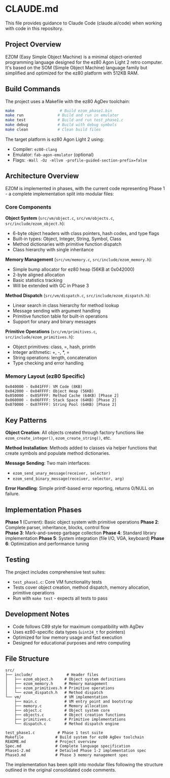 # CLAUDE.md

This file provides guidance to Claude Code (claude.ai/code) when working with code in this repository.

## Project Overview

EZOM (Easy Simple Object Machine) is a minimal object-oriented programming language designed for the ez80 Agon Light 2 retro computer. It's based on the SOM (Simple Object Machine) language family but simplified and optimized for the ez80 platform with 512KB RAM.

## Build Commands

The project uses a Makefile with the ez80 AgDev toolchain:

```bash
make                    # Build ezom_phase1.bin
make run               # Build and run in emulator  
make test              # Build and run test_phase1.c
make debug             # Build with debug symbols
make clean             # Clean build files
```

The target platform is ez80 Agon Light 2 using:
- Compiler: `ez80-clang`
- Emulator: `fab-agon-emulator` (optional)
- Flags: `-Wall -Oz -mllvm -profile-guided-section-prefix=false`

## Architecture Overview

EZOM is implemented in phases, with the current code representing Phase 1 - a complete implementation split into modular files:

### Core Components

**Object System** (`src/vm/object.c`, `src/vm/objects.c`, `src/include/ezom_object.h`):
- 6-byte object headers with class pointers, hash codes, and type flags
- Built-in types: Object, Integer, String, Symbol, Class
- Method dictionaries with primitive function dispatch
- Class hierarchy with single inheritance

**Memory Management** (`src/vm/memory.c`, `src/include/ezom_memory.h`):
- Simple bump allocator for ez80 heap (56KB at 0x042000)
- 2-byte aligned allocation 
- Basic statistics tracking
- Will be extended with GC in Phase 3

**Method Dispatch** (`src/vm/dispatch.c`, `src/include/ezom_dispatch.h`):
- Linear search in class hierarchy for method lookup
- Message sending with argument handling
- Primitive function table for built-in operations
- Support for unary and binary messages

**Primitive Operations** (`src/vm/primitives.c`, `src/include/ezom_primitives.h`):
- Object primitives: class, =, hash, println
- Integer arithmetic: +, -, *, =
- String operations: length, concatenation
- Type checking and error handling

### Memory Layout (ez80 Specific)

```
0x040000 - 0x041FFF: VM Code (8KB)
0x042000 - 0x04FFFF: Object Heap (56KB)  
0x050000 - 0x05FFFF: Method Cache (64KB) [Phase 2]
0x060000 - 0x06FFFF: Stack Space (64KB) [Phase 2]
0x070000 - 0x07FFFF: String Pool (64KB) [Phase 2]
```

## Key Patterns

**Object Creation**: All objects created through factory functions like `ezom_create_integer()`, `ezom_create_string()`, etc.

**Method Installation**: Methods added to classes via helper functions that create symbols and populate method dictionaries.

**Message Sending**: Two main interfaces:
- `ezom_send_unary_message(receiver, selector)` 
- `ezom_send_binary_message(receiver, selector, arg)`

**Error Handling**: Simple printf-based error reporting, returns 0/NULL on failure.

## Implementation Phases

**Phase 1** (Current): Basic object system with primitive operations
**Phase 2**: Complete parser, inheritance, blocks, control flow  
**Phase 3**: Mark-and-sweep garbage collection
**Phase 4**: Standard library implementation
**Phase 5**: System integration (file I/O, VGA, keyboard)
**Phase 6**: Optimization and performance tuning

## Testing

The project includes comprehensive test suites:
- `test_phase1.c`: Core VM functionality tests
- Tests cover object creation, method dispatch, memory allocation, primitive operations
- Run with `make test` - expects all tests to pass

## Development Notes

- Code follows C89 style for maximum compatibility with AgDev
- Uses ez80-specific data types (`uint24_t` for pointers)
- Optimized for low memory usage and fast execution
- Designed for educational purposes and retro computing

## File Structure

```
src/
├── include/               # Header files
│   ├── ezom_object.h     # Object system definitions
│   ├── ezom_memory.h     # Memory management
│   ├── ezom_primitives.h # Primitive operations
│   └── ezom_dispatch.h   # Method dispatch
└── vm/                   # VM implementation
    ├── main.c            # VM entry point and bootstrap
    ├── memory.c          # Memory allocation
    ├── object.c          # Object system core
    ├── objects.c         # Object creation functions
    ├── primitives.c      # Primitive implementations
    └── dispatch.c        # Method dispatch engine

test_phase1.c          # Phase 1 test suite
Makefile              # Build system for ez80 AgDev toolchain
README.md             # Project overview
Spec.md               # Complete language specification
Phase1-2.md           # Detailed Phase 1-2 implementation spec  
Phase3.md             # Phase 3 memory management spec
```

The implementation has been split into modular files following the structure outlined in the original consolidated code comments.